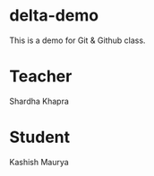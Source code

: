 # delta-demo
This is a demo for Git &amp;  Github class.

# Teacher
Shardha Khapra

# Student
Kashish Maurya